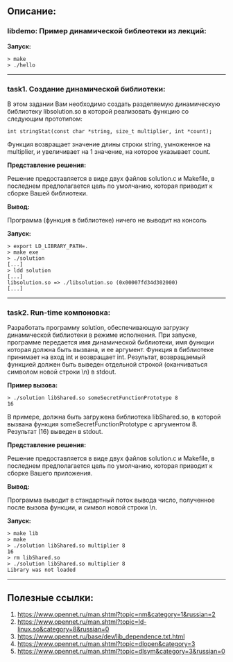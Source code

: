 ## Описание:

### libdemo: Пример динамической библеотеки из лекций:

**Запуск:**

```
> make
> ./hello
```

-----------------------------------------------------------------------------------

### task1. Создание динамической библиотеки:

В этом задании Вам необходимо создать разделяемую динамическую библиотеку libsolution.so в которой реализовать функцию со следующим прототипом:

```
int stringStat(const char *string, size_t multiplier, int *count);
```

Функция возвращает значение длины строки string, умноженное на multiplier, и увеличивает на 1 значение, на которое указывает count.

**Представление решения:**

Решение предоставляется в виде двух файлов solution.c и Makefile, в последнем предполагается цель по умолчанию, которая приводит к сборке Вашей библиотеки.

**Вывод:**

Программа (функция в библиотеке) ничего не выводит на консоль

**Запуск:**

```
> export LD_LIBRARY_PATH=.
> make exe
> ./solution
[...]
> ldd solution
[...]
libsolution.so => ./libsolution.so (0x00007fd34d302000)
[...]
```

-----------------------------------------------------------------------------------

### task2. Run-time компоновка:

Разработать программу solution, обеспечивающую загрузку динамической библиотеки в режиме исполнения. При запуске, программе передается имя динамической библиотеки, имя функции которая должна быть вызвана, и ее аргумент. Функция в библиотеке принимает на вход int и возвращает int. Результат, возвращаемый функцией должен быть выведен отдельной строкой (оканчиваться символом новой строки \n)  в stdout.

**Пример вызова:**

```
> ./solution libShared.so someSecretFunctionPrototype 8
16
```

В примере, должна быть загружена библиотека libShared.so, в которой вызвана функция someSecretFunctionPrototype с аргументом 8. Результат (16) выведен в stdout.

**Представление решения:**

Решение предоставляется в виде двух файлов solution.c и Makefile, в последнем предполагается цель по умолчанию, которая приводит к сборке Вашего приложения.

**Вывод:**

Программа выводит в стандартный поток вывода число, полученное после вызова функции, и символ новой строки \n.

**Запуск:**

```
> make lib
> make
> ./solution libShared.so multiplier 8
16
> rm libShared.so
> ./solution libShared.so multiplier 8
Library was not loaded
```


-----------------------------------------------------------------------------------

## Полезные ссылки:
1. https://www.opennet.ru/man.shtml?topic=nm&category=1&russian=2
2. https://www.opennet.ru/man.shtml?topic=ld-linux.so&category=8&russian=0
3. https://www.opennet.ru/base/dev/lib_dependence.txt.html
4. https://www.opennet.ru/man.shtml?topic=dlopen&category=3
5. https://www.opennet.ru/man.shtml?topic=dlsym&category=3&russian=0
